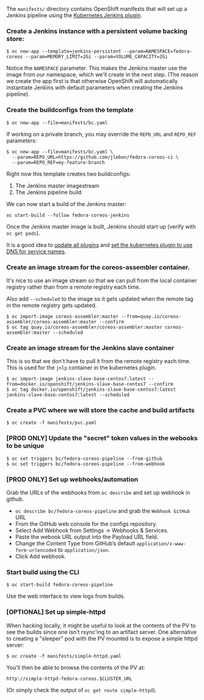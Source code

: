 The `manifests/` directory contains OpenShift manifests that will set up a Jenkins pipeline
using the [Kubernetes Jenkins plugin](https://github.com/jenkinsci/kubernetes-plugin).

### Create a Jenkins instance with a persistent volume backing store:

```
$ oc new-app --template=jenkins-persistent --param=NAMESPACE=fedora-coreos --param=MEMORY_LIMIT=2Gi --param=VOLUME_CAPACITY=2Gi
```

Notice the `NAMESPACE` parameter. This makes the Jenkins master use the
image from our namespace, which we'll create in the next step. (The
reason we create the app first is that otherwise OpenShift will
automatically instantiate Jenkins with default parameters when creating
the Jenkins pipeline).

### Create the buildconfigs from the template

```
$ oc new-app --file=manifests/bc.yaml
```

If working on a private branch, you may override the
`REPO_URL` and `REPO_REF` parameters:

```
$ oc new-app --file=manifests/bc.yaml \
  --param=REPO_URL=https://github.com/jlebon/fedora-coreos-ci \
  --param=REPO_REF=my-feature-branch
```

Right now this template creates two buildconfigs:

1. The Jenkins master imagestream
2. The Jenkins pipeline build

We can now start a build of the Jenkins master:

```
oc start-build --follow fedora-coreos-jenkins
```

Once the Jenkins master image is built, Jenkins should start up (verify
with `oc get pods`).

It is a good idea to
[update all plugins](TROUBLESHOOTING.md#issue-for-plugins-not-being-up-to-date)
and 
[set the kubernetes plugin to use DNS for service names](TROUBLESHOOTING.md#issue-for-jenkins-dns-names).

### Create an image stream for the coreos-assembler container.

It's nice to use an image stream so that we can pull from the local container
registry rather than from a remote registry each time.

Also add `--scheduled` to the image so it gets updated when the remote
tag in the remote registry gets updated.

```
$ oc import-image coreos-assembler:master --from=quay.io/coreos-assembler/coreos-assembler:master --confirm
$ oc tag quay.io/coreos-assembler/coreos-assembler:master coreos-assembler:master --scheduled
```

### Create an image stream for the Jenkins slave container 

This is so that we don't have to pull it from the remote registry each time.
This is used for the `jnlp` container in the kubernetes plugin.

```
$ oc import-image jenkins-slave-base-centos7:latest --from=docker.io/openshift/jenkins-slave-base-centos7 --confirm
$ oc tag docker.io/openshift/jenkins-slave-base-centos7:latest jenkins-slave-base-centos7:latest --scheduled
```

### Create a PVC where we will store the cache and build artifacts

```
$ oc create -f manifests/pvc.yaml
```

### [PROD ONLY] Update the "secret" token values in the webooks to be unique

```
$ oc set triggers bc/fedora-coreos-pipeline --from-github
$ oc set triggers bc/fedora-coreos-pipeline --from-webhook
```

### [PROD ONLY] Set up webhooks/automation

Grab the URLs of the webhooks from `oc describe` and set up webhook
in github.

- `oc describe bc/fedora-coreos-pipeline` and grab the `Webhook GitHub` URL
- From the GitHub web console for the configs repository.
- Select Add Webhook from Settings → Webhooks & Services.
- Paste the webook URL output into the Payload URL field.
- Change the Content Type from GitHub’s default `application/x-www-form-urlencoded` to `application/json`.
- Click Add webhook.

### Start build using the CLI

```
$ oc start-build fedora-coreos-pipeline
```

Use the web interface to view logs from builds.

### [OPTIONAL] Set up simple-httpd

When hacking locally, it might be useful to look at the contents of the
PV to see the builds since one isn't rsync'ing to an artifact server.
One alternative to creating a "sleeper" pod with the PV mounted is to
expose a simple httpd server:

```
$ oc create -f manifests/simple-httpd.yaml
```

You'll then be able to browse the contents of the PV at:

```
http://simple-httpd-fedora-coreos.$CLUSTER_URL
```

(Or simply check the output of `oc get route simple-httpd`).
